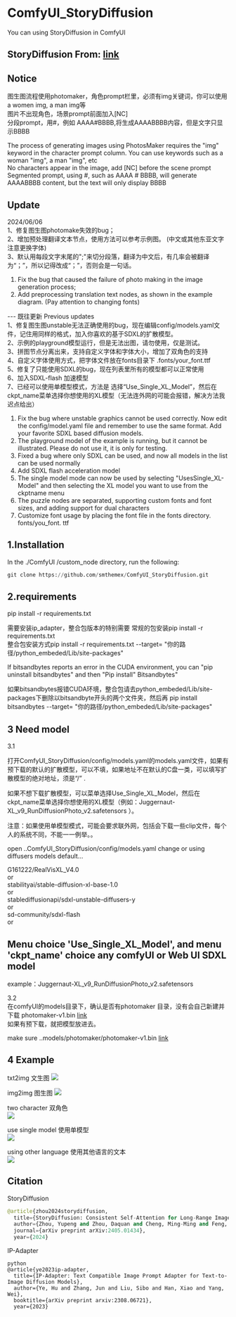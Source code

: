# ComfyUI_StoryDiffusion
You can using StoryDiffusion in ComfyUI 

StoryDiffusion  From: [link](https://github.com/HVision-NKU/StoryDiffusion)
----

Notice
---
图生图流程使用photomaker，角色prompt栏里，必须有img关键词，你可以使用a women img, a man img等  
图片不出现角色，场景prompt前面加入[NC]  
分段prompt，用#，例如 AAAA#BBBB,将生成AAAABBBB内容，但是文字只显示BBBB

The process of generating images using PhotosMaker requires the "img" keyword in the character prompt column. You can use keywords such as a woman "img", a man "img", etc  
No characters appear in the image, add [NC] before the scene prompt   
Segmented prompt, using #, such as AAAA # BBBB, will generate AAAABBBB content, but the text will only display BBBB   

Update
----
2024/06/06   
1、修复图生图photomake失效的bug；  
2、增加预处理翻译文本节点，使用方法可以参考示例图。  (中文或其他东亚文字注意更换字体)    
3、默认用每段文字末尾的";"来切分段落，翻译为中文后，有几率会被翻译为“；”，所以记得改成“；”，否则会是一句话。   

1. Fix the bug that caused the failure of photo making in the image generation process;
2. Add preprocessing translation text nodes, as shown in the example diagram. (Pay attention to changing fonts)   

--- 既往更新 Previous updates   
1、修复图生图unstable无法正确使用的bug，现在编辑config/models.yaml文件，记住用同样的格式，加入你喜欢的基于SDXL的扩散模型。  
2、示例的playground模型运行，但是无法出图，请勿使用，仅是测试。  
3、拼图节点分离出来，支持自定义字体和字体大小，增加了双角色的支持   
4、自定义字体使用方式，把字体文件放在fonts目录下 .fonts/your_font.ttf   
5、修复了只能使用SDXL的bug，现在列表里所有的模型都可以正常使用  
6、加入SDXL-flash 加速模型  
7、已经可以使用单模型模式，方法是 选择“Use_Single_XL_Model”，然后在ckpt_name菜单选择你想使用的XL模型（无法连外网的可能会报错，解决方法我迟点给出）   

1. Fix the bug where unstable graphics cannot be used correctly. Now edit the config/model.yaml file and remember to use the same format. Add your favorite SDXL based diffusion models.  
2. The playground model of the example is running, but it cannot be illustrated. Please do not use it, it is only for testing.  
3. Fixed a bug where only SDXL can be used, and now all models in the list can be used normally  
4. Add SDXL flash acceleration model   
5. The single model mode can now be used by selecting "UsesSingle_XL-Model" and then selecting the XL model you want to use from the ckptname menu
6. The puzzle nodes are separated, supporting custom fonts and font sizes, and adding support for dual characters   
7. Customize font usage by placing the font file in the fonts directory. fonts/you_font. ttf   


1.Installation
-----
  In the ./ComfyUI /custom_node directory, run the following:   
  
  ``` python 
  git clone https://github.com/smthemex/ComfyUI_StoryDiffusion.git   
  ```

  
2.requirements  
----
pip install -r requirements.txt

需要安装ip_adapter，整合包版本的特别需要  常规的包安装pip install -r requirements.txt  
整合包安装方式pip install -r requirements.txt --target= "你的路径/python_embeded/Lib/site-packages"   

If bitsandbytes reports an error in the CUDA environment, you can "pip uninstall bitsandbytes"  and  then  "Pip install" Bitsandbytes"   

如果bitsandbytes报错CUDA环境，整合包请去python_embeded/Lib/site-packages下删除以bitsandbyte开头的两个文件夹，然后再 pip install  bitsandbytes --target= "你的路径/python_embeded/Lib/site-packages"   


   
3 Need  model 
----
3.1  

打开ComfyUI_StoryDiffusion/config/models.yaml的models.yaml文件，如果有预下载的默认的扩散模型，可以不填，如果地址不在默认的C盘一类，可以填写扩散模型的绝对地址，须是“/” .  

如果不想下载扩散模型，可以菜单选择Use_Single_XL_Model，然后在ckpt_name菜单选择你想使用的XL模型（例如：Juggernaut-XL_v9_RunDiffusionPhoto_v2.safetensors  ）。   

注意：如果使用单模型模式，可能会要求联外网，包括会下载一些clip文件，每个人的系统不同，不能一一例举。。

open ..ComfyUI_StoryDiffusion/config/models.yaml change or using diffusers models default...  

G161222/RealVisXL_V4.0   
or  
stabilityai/stable-diffusion-xl-base-1.0   
or  
stablediffusionapi/sdxl-unstable-diffusers-y   
or  
sd-community/sdxl-flash   
or 

Menu  choice 'Use_Single_XL_Model', and menu 'ckpt_name' choice any comfyUI or Web UI SDXL model    
---
example：Juggernaut-XL_v9_RunDiffusionPhoto_v2.safetensors  

3.2  
在comfyUI的models目录下，确认是否有photomaker 目录，没有会自己新建并下载 photomaker-v1.bin   [link](https://huggingface.co/TencentARC/PhotoMaker/tree/main)   
如果有预下载，就把模型放进去。  

 make sure ..models/photomaker/photomaker-v1.bin    [link](https://huggingface.co/TencentARC/PhotoMaker/tree/main)     

4 Example
----
txt2img 文生图
![](https://github.com/smthemex/ComfyUI_StoryDiffusion/blob/main/examples/txt2img.png)

img2img 图生图
![](https://github.com/smthemex/ComfyUI_StoryDiffusion/blob/main/examples/img2img.png)

two character  双角色   
![](https://github.com/smthemex/ComfyUI_StoryDiffusion/blob/main/examples/2character.png)

use single model  使用单模型  
![](https://github.com/smthemex/ComfyUI_StoryDiffusion/blob/main/examples/use_single_model.png)

using other language    使用其他语言的文本    
![](https://github.com/smthemex/ComfyUI_StoryDiffusion/blob/main/examples/example_tran.png)


Citation
------

StoryDiffusion
``` python  
@article{zhou2024storydiffusion,
  title={StoryDiffusion: Consistent Self-Attention for Long-Range Image and Video Generation},
  author={Zhou, Yupeng and Zhou, Daquan and Cheng, Ming-Ming and Feng, Jiashi and Hou, Qibin},
  journal={arXiv preprint arXiv:2405.01434},
  year={2024}

```
IP-Adapter
```
python  
@article{ye2023ip-adapter,
  title={IP-Adapter: Text Compatible Image Prompt Adapter for Text-to-Image Diffusion Models},
  author={Ye, Hu and Zhang, Jun and Liu, Sibo and Han, Xiao and Yang, Wei},
  booktitle={arXiv preprint arxiv:2308.06721},
  year={2023}


